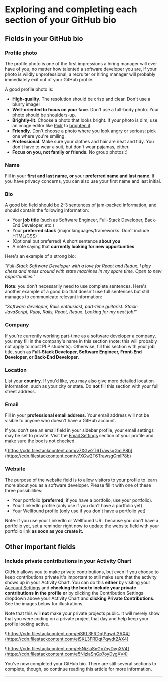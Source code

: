 # Exploring and completing each section of your GitHub bio

## Fields in your GitHub bio

### Profile photo

The profile photo is one of the first impressions a hiring manager will ever have of you; no matter how talented a software developer you are, if your photo is wildly unprofessional, a recruiter or hiring manager will probably immediately exit out of your GitHub profile.

A good profile photo is:

- **High-quality**. The resolution should be crisp and clear. Don't use a blurry image!
- **Well-oriented to focus on your face**. Don't use a full-body photo. Your photo should be shoulders-up.
- **Brightly-lit**. Choose a photo that looks bright. If your photo is dim, use an image editor like [Pixlr](https://pixlr.com/x/) to [brighten it](https://www.youtube.com/watch?v=27lXATZyFlE).
- **Friendly.** Don't choose a photo where you look angry or serious; pick one where you're smiling.
- **Professional**. Make sure your clothes and hair are neat and tidy. You don't have to wear a suit, but don't wear pajamas, either.
- **Focus on you, not family or friends.** No group photos :)

### Name

Fill in your **first and last name, or** your **preferred name and last name**. If you have privacy concerns, you can also use your first name and last initial.

### Bio

A good bio field should be 2-3 sentences of jam-packed information, and should contain the following information:

- Your **job title** (such as Software Engineer, Full-Stack Developer, Back-End Developer, etc.)
- Your **preferred stack** (major languages/frameworks. Don't include HTML/CSS)
- (Optional but preferred) A short sentence **about you**
- A note saying that **currently looking for new opportunities**

Here's an example of a strong bio:

_"Full-Stack Software Developer with a love for React and Redux. I play chess and mess around with state machines in my spare time. Open to new opportunities."_

**Note:** you don't necessarily need to use complete sentences. Here's another example of a good bio that doesn't use full sentences but still manages to communicate relevant information:

_"Software developer, Rails enthusiast, part-time guitarist. Stack: JavaScript, Ruby, Rails, React, Redux. Looking for my next job!"_

### Company

If you're currently working part-time as a software developer a company, you may fill in the company's name in this section (note: this will probably not apply to most PLP students). Otherwise, fill this section with your job title, such as **Full-Stack Developer, Software Engineer, Front-End Developer, or Back-End Developer**.

### Location

List your **country**. If you'd like, you may also give more detailed location information, such as your city or state. Do **not** fill this section with your full street address.

### Email

Fill in your **professional email address**. Your email address will not be visible to anyone who doesn't have a GitHub account.

If you don't see an email field in your sidebar profile, your email settings may be set to private. Visit the [Email Settings](https://github.com/settings/emails) section of your profile and make sure the box is not checked.

![https://cdn.filestackcontent.com/v7XGw2T6TrawsgGmlP8b](https://cdn.filestackcontent.com/v7XGw2T6TrawsgGmlP8b)

### Website

The purpose of the website field is to allow visitors to your profile to learn more about you as a software developer. Please fill it with one of these three possibilities:

- Your portfolio (**preferred**; if you have a portfolio, use your portfolio).
- Your LinkedIn profile (only use if you don't have a portfolio yet)
- Your Wellfound profile (only use if you don't have a portfolio yet)

Note: if you use your LinkedIn or Wellfound URL because you don't have a portfolio yet, set a reminder right now to update the website field with your portfolio link **as soon as you create it.**

## **Other important fields**

### Include private contributions in your Activity Chart

GitHub allows you to make private contributions, but even if you choose to keep contributions private it's important to still make sure that the activity shows up in your Activity Chart. You can do this **either** by visiting your [Account Settings](https://github.com/settings/profile) and **checking the box to include your private contributions in the profile** **or** by clicking the Contribution Settings dropdown above your Activity Chart and **clicking Private Contributions**. See the images below for illustrations.

Note that this will **not** make your private projects public. It will merely show that you were coding on a private project that day and help keep your profile looking active.

![https://cdn.filestackcontent.com/eiSKL3FRDqtPqwdt2AX4](https://cdn.filestackcontent.com/eiSKL3FRDqtPqwdt2AX4)

![https://cdn.filestackcontent.com/e5NizlaSnGp7oyDygXV4](https://cdn.filestackcontent.com/e5NizlaSnGp7oyDygXV4)

You've now completed your GitHub bio. There are still several sections to complete, though, so continue reading this article for more information.

---

